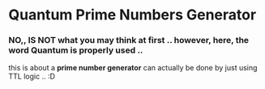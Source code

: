 # Quantum Prime Numbers Generator
### NO,, IS NOT what you may think at first .. however, here, the word **Quantum** is properly used .. 

this is about a **prime number generator** can actually be done by just using TTL logic .. :D

